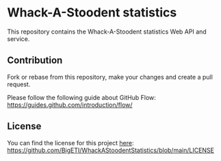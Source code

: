 # Whack-A-Stoodent statistics

This repository contains the Whack-A-Stoodent statistics Web API and service.

## Contribution

Fork or rebase from this repository, make your changes and create a pull request.

Please follow the following guide about GitHub Flow: https://guides.github.com/introduction/flow/

## License

You can find the license for this project [here](https://github.com/BigETI/WhackAStoodentStatistics/blob/main/LICENSE): https://github.com/BigETI/WhackAStoodentStatistics/blob/main/LICENSE
